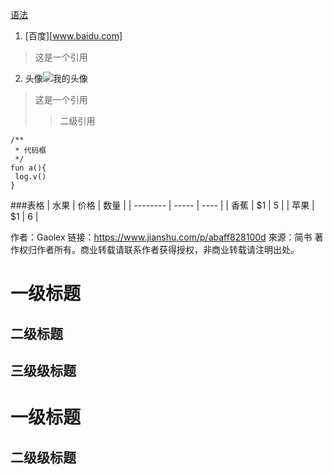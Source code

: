 [语法](https://www.jianshu.com/p/86e7fa33de8e)
1. [百度][www.baidu.com]
>这是一个引用
2. 头像![我的头像](https://www.github.com/cuichenxi/node/.png)
>这是一个引用
  >>二级引用
```
/**
 * 代码框
 */
fun a(){
 log.v()
}
```
###表格
| 水果        | 价格    |  数量  |
| --------   | -----   | ---- |
| 香蕉        | $1      |   5    |
| 苹果        | $1      |   6    |


作者：Gaolex
链接：https://www.jianshu.com/p/abaff828100d
來源：简书
著作权归作者所有。商业转载请联系作者获得授权，非商业转载请注明出处。

# 一级标题
## 二级标题
## 三级级标题
一级标题
===========
二级级标题
-------------

